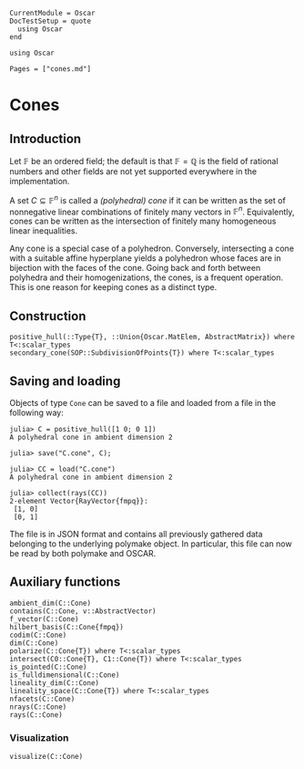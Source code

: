 ```@meta
CurrentModule = Oscar
DocTestSetup = quote
  using Oscar
end
```

```@setup oscar
using Oscar
```

```@contents
Pages = ["cones.md"]
```

# Cones


## Introduction

Let $\mathbb{F}$ be an ordered field; the default is that
$\mathbb{F}=\mathbb{Q}$ is the field of rational numbers and other fields are
not yet supported everywhere in the implementation.

A set $C \subseteq \mathbb{F}^n$ is called a *(polyhedral) cone* if it can be
written as the set of nonnegative linear combinations of finitely many vectors
in $\mathbb{F}^n$.  Equivalently, cones can be written as the intersection of
finitely many homogeneous linear inequalities.

Any cone is a special case of a polyhedron.  Conversely, intersecting a cone
with a suitable affine hyperplane yields a polyhedron whose faces are in
bijection with the faces of the cone.  Going back and forth between polyhedra
and their homogenizations, the cones, is a frequent operation.  This is one
reason for keeping cones as a distinct type.

## Construction

```@docs
positive_hull(::Type{T}, ::Union{Oscar.MatElem, AbstractMatrix}) where T<:scalar_types
secondary_cone(SOP::SubdivisionOfPoints{T}) where T<:scalar_types
```

## Saving and loading

Objects of type `Cone` can be saved to a file and loaded from a file in the
following way:
```jldoctest
julia> C = positive_hull([1 0; 0 1])
A polyhedral cone in ambient dimension 2

julia> save("C.cone", C);

julia> CC = load("C.cone")
A polyhedral cone in ambient dimension 2

julia> collect(rays(CC))
2-element Vector{RayVector{fmpq}}:
 [1, 0]
 [0, 1]

```
The file is in JSON format and contains all previously gathered data belonging
to the underlying polymake object. In particular, this file can now be read by
both polymake and OSCAR.

## Auxiliary functions
```@docs
ambient_dim(C::Cone)
contains(C::Cone, v::AbstractVector)
f_vector(C::Cone)
hilbert_basis(C::Cone{fmpq})
codim(C::Cone)
dim(C::Cone)
polarize(C::Cone{T}) where T<:scalar_types
intersect(C0::Cone{T}, C1::Cone{T}) where T<:scalar_types
is_pointed(C::Cone)
is_fulldimensional(C::Cone)
lineality_dim(C::Cone)
lineality_space(C::Cone{T}) where T<:scalar_types
nfacets(C::Cone)
nrays(C::Cone)
rays(C::Cone)
```

### Visualization
```@docs
visualize(C::Cone)
```
